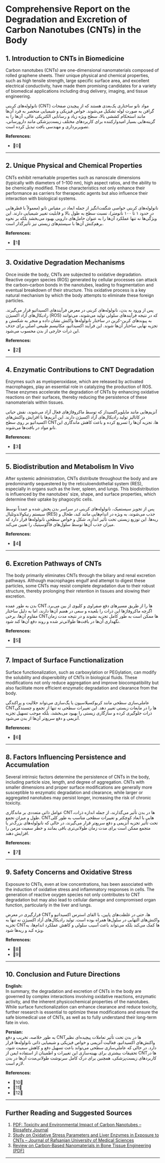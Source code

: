 # Comprehensive Report on the Degradation and Excretion of Carbon Nanotubes (CNTs) in the Body

## 1. Introduction to CNTs in Biomedicine


Carbon nanotubes (CNTs) are one-dimensional nanomaterials composed of rolled graphene sheets. Their unique physical and chemical properties, such as high tensile strength, large specific surface area, and excellent electrical conductivity, have made them promising candidates for a variety of biomedical applications including drug delivery, imaging, and tissue engineering.

نانولوله‌های کربنی (CNT) مواد نانو ساختاری یک‌بعدی هستند که از پیچیدن صفحات گرافن به صورت لوله تشکیل می‌شوند. خواص فیزیکی و شیمیایی منحصر به فرد آن‌ها مانند استحکام کششی بالا، سطح ویژه زیاد و رسانایی الکتریکی عالی، آن‌ها را به گزینه‌هایی بسیار امیدوارکننده برای کاربردهای مختلف زیست‌پزشکی مانند دارورسانی، تصویربرداری و مهندسی بافت تبدیل کرده است.

**References:**  
- 0

---

## 2. Unique Physical and Chemical Properties

CNTs exhibit remarkable properties such as nanoscale dimensions (typically with diameters of 1–100 nm), high aspect ratios, and the ability to be chemically modified. These characteristics not only enhance their performance as carriers for therapeutic agents but also influence their interaction with biological systems.

نانولوله‌های کربنی خواصی شگفت‌انگیز از جمله ابعاد در مقیاس نانو (معمولاً با قطرهایی در حدود ۱ تا ۱۰۰ نانومتر)، نسبت سطح به طول بالا و قابلیت تغییر شیمیایی دارند. این ویژگی‌ها نه تنها عملکرد آن‌ها را به عنوان حامل‌های دارویی بهبود می‌بخشد بلکه بر نحوه برهم‌کنش آن‌ها با سیستم‌های زیستی نیز تأثیرگذار است.

**References:**  
- 1

---

## 3. Oxidative Degradation Mechanisms

Once inside the body, CNTs are subjected to oxidative degradation. Reactive oxygen species (ROS) generated by cellular processes can attack the carbon–carbon bonds in the nanotubes, leading to fragmentation and eventual breakdown of their structure. This oxidative process is a key natural mechanism by which the body attempts to eliminate these foreign particles.

پس از ورود به بدن، نانولوله‌های کربنی در معرض فرآیندهای اکسیداتیو قرار می‌گیرند. رادیکال‌های آزاد اکسیژن (ROS) که در نتیجه فرآیندهای سلولی تولید می‌شوند، می‌توانند به پیوندهای کربن-کربن در ساختار نانولوله‌ها واکنش نشان داده و منجر به شکستن و تجزیه نهایی ساختار آن‌ها شوند. این فرآیند اکسیداتیو، مکانیسم طبیعی اصلی برای حذف این ذرات خارجی از بدن محسوب می‌شود.

**References:**  
- 2

---

## 4. Enzymatic Contributions to CNT Degradation

Enzymes such as myeloperoxidase, which are released by activated macrophages, play an essential role in catalyzing the production of ROS. These enzymes accelerate the degradation of CNTs by enhancing oxidative reactions on their surfaces, thereby reducing the persistence of these nanomaterials within tissues.

آنزیم‌هایی مانند مایلوپراکسیداز که توسط ماکروفاژهای فعال آزاد می‌شوند، نقش حیاتی در کاتالیز تولید رادیکال‌های آزاد اکسیژن دارند. این آنزیم‌ها با افزایش واکنش‌های اکسیداتیو بر روی سطح CNTها، تجزیه آن‌ها را تسریع کرده و باعث کاهش ماندگاری این نانو مواد در بافت‌ها می‌شوند.

**References:**  
- 3

---

## 5. Biodistribution and Metabolism In Vivo

After systemic administration, CNTs distribute throughout the body and are predominantly sequestered by the reticuloendothelial system (RES), especially in organs such as the liver, spleen, and lungs. This biodistribution is influenced by the nanotubes’ size, shape, and surface properties, which determine their uptake by phagocytic cells.

پس از تجویز سیستمیک، نانولوله‌های کربنی در سراسر بدن پخش شده و عمدتاً توسط سیستم رتیکولاندوتلیال (RES) جذب می‌شوند، به ویژه در اندام‌هایی مانند کبد، طحال و ریه‌ها. این توزیع زیستی تحت تأثیر اندازه، شکل و خواص سطحی نانولوله‌ها قرار دارد که میزان جذب آن‌ها توسط سلول‌های فاگوسیتیک را تعیین می‌کند.

**References:**  
- 4

---

## 6. Excretion Pathways of CNTs

The body primarily eliminates CNTs through the biliary and renal excretion pathways. Although macrophages engulf and attempt to digest these particles, some CNTs may resist complete degradation due to their robust structure, thereby prolonging their retention in tissues and slowing their excretion.

بدن به طور عمده CNTها را از طریق مسیرهای دفع صفراوی و کلیوی از بین می‌برد. اگرچه ماکروفاژها این ذرات را بلعیده و سعی در هضم آن‌ها دارند، اما به دلیل ساختار مقاوم آن‌ها، برخی CNTها ممکن است به طور کامل تجزیه نشوند و در نتیجه مدت زمان نگهداری آن‌ها در بافت‌ها طولانی‌تر شده و روند دفع آن‌ها کند شود.

**References:**  
- 5

---

## 7. Impact of Surface Functionalization

Surface functionalization, such as carboxylation or PEGylation, can modify the solubility and dispersibility of CNTs in biological fluids. These modifications not only reduce aggregation and improve biocompatibility but also facilitate more efficient enzymatic degradation and clearance from the body.

عاملی‌سازی سطحی مانند کربوکسیلاسیون یا پگ‌سازی می‌تواند حلالیت و پراکندگی CNTها را در مایعات زیستی تغییر دهد. این تغییرات سطحی نه تنها از تجمع و چسبندگی ذرات جلوگیری کرده و سازگاری زیستی را بهبود می‌بخشد، بلکه موجب تسهیل تجزیه آنزیمی و دفع سریع‌تر آن‌ها از بدن می‌شود.

**References:**  
- 6

---

## 8. Factors Influencing Persistence and Accumulation

Several intrinsic factors determine the persistence of CNTs in the body, including particle size, length, and degree of aggregation. CNTs with smaller dimensions and proper surface modifications are generally more susceptible to enzymatic degradation and clearance, while larger or aggregated nanotubes may persist longer, increasing the risk of chronic toxicity.

عوامل ذاتی متعددی بر ماندگاری CNTها در بدن تأثیر می‌گذارند، از جمله اندازه ذرات، طول و میزان تجمع. CNTهایی با ابعاد کوچکتر و تغییرات سطحی مناسب به طور کلی تحت تأثیر تجزیه آنزیمی و دفع سریع‌تر قرار می‌گیرند، در حالی که نانولوله‌های بزرگ‌تر یا متجمع ممکن است برای مدت زمان طولانی‌تری باقی بمانند و خطر سمیت مزمن را افزایش دهند.

**References:**  
- 7

---

## 9. Safety Concerns and Oxidative Stress

Exposure to CNTs, even at low concentrations, has been associated with the induction of oxidative stress and inflammatory responses in cells. The generation of reactive oxygen species not only contributes to CNT degradation but may also lead to cellular damage and compromised organ function, particularly in the liver and lungs.

قرارگیری در معرض CNTها، حتی در غلظت‌های پایین، با القای استرس اکسیداتیو و واکنش‌های التهابی در سلول‌ها همراه بوده است. تولید رادیکال‌های آزاد اکسیژن نه تنها به تجزیه CNTها کمک می‌کند بلکه می‌تواند باعث آسیب سلولی و کاهش عملکرد اندام‌ها، به ویژه کبد و ریه‌ها شود.

**References:**  
- 8  
- 9

---

## 10. Conclusion and Future Directions

**English:**  
In summary, the degradation and excretion of CNTs in the body are governed by complex interactions involving oxidative reactions, enzymatic activity, and the inherent physicochemical properties of the nanotubes. While surface functionalization can enhance clearance and reduce toxicity, further research is essential to optimize these modifications and ensure the safe biomedical use of CNTs, as well as to fully understand their long-term fate in vivo.

**Persian:**  
به طور خلاصه، تخریب و دفع CNTها در بدن تحت تأثیر تعاملات پیچیده‌ای نظیر واکنش‌های اکسیداتیو، فعالیت آنزیمی و خواص فیزیکی و شیمیایی ذاتی نانولوله‌ها قرار دارد. در حالی که عاملی‌سازی سطحی می‌تواند باعث تسهیل دفع و کاهش سمیت شود، تحقیقات بیشتری برای بهینه‌سازی این تغییرات و اطمینان از استفاده ایمن از CNTها در کاربردهای زیست‌پزشکی، همچنین برای درک کامل سرنوشت طولانی‌مدت آن‌ها در بدن لازم است.

**References:**  
- 10  
- 11  
- 12

---

## Further Reading and Suggested Sources

1. [PDF: Toxicity and Environmental Impact of Carbon Nanotubes – Biosafety Journal](https://journalofbiosafety.ir/article-1-139-fa.pdf)  
2. [Study on Oxidative Stress Parameters and Liver Enzymes in Exposure to CNTs – Journal of Rafsanjan University of Medical Sciences](http://journal.rums.ac.ir/article-1-4069-fa.html)  
3. [Review on Carbon-Based Nanomaterials in Bone Tissue Engineering (PDF)](https://ostad.nit.ac.ir/payaidea/ospic/file7873.pdf)

---
